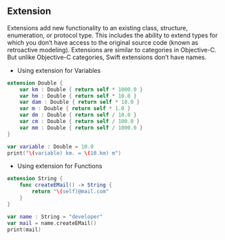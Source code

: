 ## Extension
Extensions add new functionality to an existing class, structure, enumeration, or protocol type. This includes the ability to extend types for which you don’t have access to the original source code (known as retroactive modeling). Extensions are similar to categories in Objective-C. But unlike Objective-C categories, Swift extensions don’t have names.

- Using extension for Variables
```swift
extension Double {
    var km : Double { return self * 1000.0 }
    var hm : Double { return self * 10.0 }
    var dam : Double { return self * 10.0 }
    var m : Double { return self * 1.0 }
    var dm : Double { return self / 10.0 }
    var cm : Double { return self / 100.0 }
    var mm : Double { return self / 1000.0 }
}

var variable : Double = 10.0
print("\(variable) km. = \(10.km) m")
```

- Using extension for Functions
```swift
extension String {
    func createEMail() -> String {
        return "\(self)@mail.com"
    }
}

var name : String = "developer"
var mail = name.createEMail()
print(mail)
```
